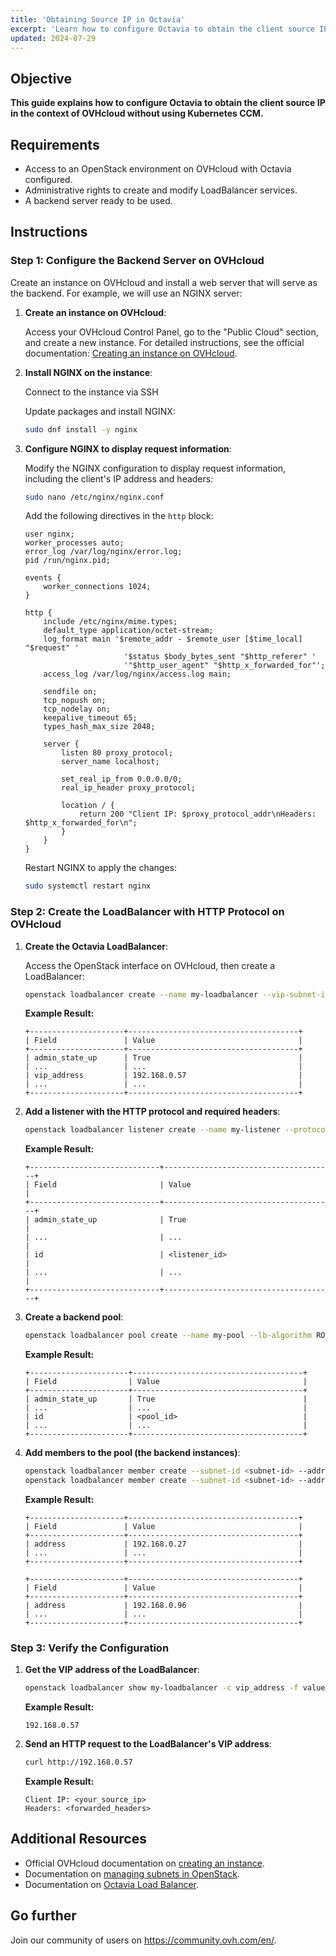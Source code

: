 ```yaml
---
title: 'Obtaining Source IP in Octavia'
excerpt: 'Learn how to configure Octavia to obtain the client source IP in the context of OVHcloud without using Kubernetes CCM.'
updated: 2024-07-29
---
```


## Objective

**This guide explains how to configure Octavia to obtain the client source IP in the context of OVHcloud without using Kubernetes CCM.**

## Requirements

- Access to an OpenStack environment on OVHcloud with Octavia configured.
- Administrative rights to create and modify LoadBalancer services.
- A backend server ready to be used.

## Instructions

### Step 1: Configure the Backend Server on OVHcloud

Create an instance on OVHcloud and install a web server that will serve as the backend. For example, we will use an NGINX server:

1. **Create an instance on OVHcloud**:
   
   Access your OVHcloud Control Panel, go to the "Public Cloud" section, and create a new instance. For detailed instructions, see the official documentation: [Creating an instance on OVHcloud](https://docs.ovh.com/en/public-cloud/create-vm/).

2. **Install NGINX on the instance**:

    Connect to the instance via SSH
   
    Update packages and install NGINX:

    ```bash
    sudo dnf install -y nginx
    ```

4. **Configure NGINX to display request information**:

    Modify the NGINX configuration to display request information, including the client's IP address and headers:

    ```bash
    sudo nano /etc/nginx/nginx.conf
    ```

    Add the following directives in the `http` block:

    ```nginx
    user nginx;
    worker_processes auto;
    error_log /var/log/nginx/error.log;
    pid /run/nginx.pid;

    events {
        worker_connections 1024;
    }

    http {
        include /etc/nginx/mime.types;
        default_type application/octet-stream;
        log_format main '$remote_addr - $remote_user [$time_local] "$request" '
                          '$status $body_bytes_sent "$http_referer" '
                          '"$http_user_agent" "$http_x_forwarded_for"';
        access_log /var/log/nginx/access.log main;

        sendfile on;
        tcp_nopush on;
        tcp_nodelay on;
        keepalive_timeout 65;
        types_hash_max_size 2048;

        server {
            listen 80 proxy_protocol;
            server_name localhost;

            set_real_ip_from 0.0.0.0/0;
            real_ip_header proxy_protocol;

            location / {
                return 200 "Client IP: $proxy_protocol_addr\nHeaders: $http_x_forwarded_for\n";
            }
        }
    }
    ```

    Restart NGINX to apply the changes:

    ```bash
    sudo systemctl restart nginx
    ```

### Step 2: Create the LoadBalancer with HTTP Protocol on OVHcloud

1. **Create the Octavia LoadBalancer**:

    Access the OpenStack interface on OVHcloud, then create a LoadBalancer:

    ```bash
    openstack loadbalancer create --name my-loadbalancer --vip-subnet-id <subnet-id>
    ```

    **Example Result:**
    ```plaintext
    +---------------------+--------------------------------------+
    | Field               | Value                                |
    +---------------------+--------------------------------------+
    | admin_state_up      | True                                 |
    | ...                 | ...                                  |
    | vip_address         | 192.168.0.57                         |
    | ...                 | ...                                  |
    +---------------------+--------------------------------------+
    ```

2. **Add a listener with the HTTP protocol and required headers**:

    ```bash
    openstack loadbalancer listener create --name my-listener --protocol HTTP --protocol-port 80 --insert-headers "X-Forwarded-For=True,X-Forwarded-Proto=True" <loadbalancer_id>
    ```

    **Example Result:**
    ```plaintext
    +-----------------------------+--------------------------------------+
    | Field                       | Value                                |
    +-----------------------------+--------------------------------------+
    | admin_state_up              | True                                 |
    | ...                         | ...                                  |
    | id                          | <listener_id>                        |
    | ...                         | ...                                  |
    +-----------------------------+--------------------------------------+
    ```

3. **Create a backend pool**:

    ```bash
    openstack loadbalancer pool create --name my-pool --lb-algorithm ROUND_ROBIN --listener my-listener --protocol HTTP
    ```

    **Example Result:**
    ```plaintext
    +----------------------+--------------------------------------+
    | Field                | Value                                |
    +----------------------+--------------------------------------+
    | admin_state_up       | True                                 |
    | ...                  | ...                                  |
    | id                   | <pool_id>                            |
    | ...                  | ...                                  |
    +----------------------+--------------------------------------+
    ```

4. **Add members to the pool (the backend instances)**:

    ```bash
    openstack loadbalancer member create --subnet-id <subnet-id> --address <instance_ip1> --protocol-port 80 my-pool
    openstack loadbalancer member create --subnet-id <subnet-id> --address <instance_ip2> --protocol-port 80 my-pool
    ```

    **Example Result:**
    ```plaintext
    +---------------------+--------------------------------------+
    | Field               | Value                                |
    +---------------------+--------------------------------------+
    | address             | 192.168.0.27                         |
    | ...                 | ...                                  |
    +---------------------+--------------------------------------+
    ```

    ```plaintext
    +---------------------+--------------------------------------+
    | Field               | Value                                |
    +---------------------+--------------------------------------+
    | address             | 192.168.0.96                         |
    | ...                 | ...                                  |
    +---------------------+--------------------------------------+
    ```

### Step 3: Verify the Configuration

1. **Get the VIP address of the LoadBalancer**:

    ```bash
    openstack loadbalancer show my-loadbalancer -c vip_address -f value
    ```

    **Example Result:**
    ```plaintext
    192.168.0.57
    ```

2. **Send an HTTP request to the LoadBalancer's VIP address**:

    ```bash
    curl http://192.168.0.57
    ```

    **Example Result:**
    ```plaintext
    Client IP: <your_source_ip>
    Headers: <forwarded_headers>
    ```

## Additional Resources

- Official OVHcloud documentation on [creating an instance](/pages/public_cloud/compute/public-cloud-first-steps/).
- Documentation on [managing subnets in OpenStack](https://docs.openstack.org/neutron/latest/admin/deploy-ovs-selfservice.html).
- Documentation on [Octavia Load Balancer](https://docs.openstack.org/octavia/latest/).

## Go further

Join our community of users on <https://community.ovh.com/en/>.
